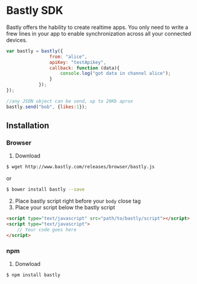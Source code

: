 # Bastly SDK

Bastly offers the hability to create realtime apps. You only need to write a frew lines in your app to enable synchronization across all your connected devices.

```js
var bastly = bastly({
                from: "alice",
                apiKey: "testApikey",
                callback: function (data){
                    console.log("got data in channel alice");
                }
            });
});

//any JSON object can be send, up to 20Kb aprox
bastly.send("bob", {likes:1});
```

## Installation

### Browser
1. Download 
```bash
$ wget http://www.bastly.com/releases/browser/bastly.js
```
or
```bash
$ bower install bastly --save
```

2. Place bastly script right before your `body` close tag
3. Place your script below the bastly script

```html
<script type="text/javascript" src="path/to/bastly/script"></script>
<script type="text/javascript">
    // Your code goes here
</script>
```

### npm
1. Donwload
```bash
$ npm install bastly
```

